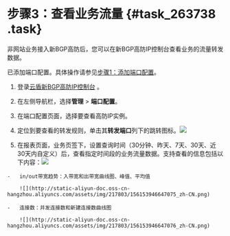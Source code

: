 # 步骤3：查看业务流量 {#task_263738 .task}

非网站业务接入新BGP高防后，您可以在新BGP高防IP控制台查看业务的流量转发数据。

已添加端口配置。具体操作请参见[步骤1：添加端口配置](cn.zh-CN/新BGP高防IP/快速入门/防护非网站业务/步骤1：添加端口配置.md#)。

1.   登录[云盾新BGP高防IP控制台](https://yundunnext.console.aliyun.com/?p=ddoscoo) 。 
2.   在左侧导航栏，选择**管理** \> **端口配置**。 
3.   在端口配置页面，选择要查看高防IP实例。 
4.   定位到要查看的转发规则，单击其**转发端口**列下的跳转图标。![](http://static-aliyun-doc.oss-cn-hangzhou.aliyuncs.com/assets/img/217803/156153946547073_zh-CN.png)

  
5.   在报表页面，业务页签下，设置查询时间（30分钟、昨天、7天、30天、近30天内自定义）后，查看指定时间段的业务流量数据。支持查看的信息包括以下内容：![](http://static-aliyun-doc.oss-cn-hangzhou.aliyuncs.com/assets/img/217803/156153946647074_zh-CN.png)

  
    -   in/out带宽趋势：入带宽和出带宽曲线图、峰值、平均值

        ![](http://static-aliyun-doc.oss-cn-hangzhou.aliyuncs.com/assets/img/217803/156153946647075_zh-CN.png)

    -   连接数：并发连接数和新建连接数曲线图

        ![](http://static-aliyun-doc.oss-cn-hangzhou.aliyuncs.com/assets/img/217803/156153946647076_zh-CN.png)


